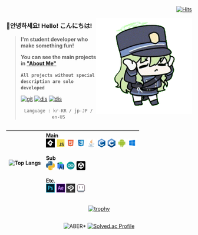 <div align = "right">
  
##
<!-- 방문자 수 표기 -->
[![Hits](https://hits.seeyoufarm.com/api/count/incr/badge.svg?url=https%3A%2F%2Fgithub.com%2FABER1047&count_bg=%235EB8E3&title_bg=%234D515C&icon=fandom.svg&icon_color=%23FFFFFF&title=hi👋&edge_flat=true)](https://hits.seeyoufarm.com)

</div>

<!-- 페코린느 -->
<a href="https://aber1047.github.io/MyPortfolio/"><img align="right" src="output-onlinegiftools.gif" margin = "32px" width = "260px"></a>




### 👋안녕하세요! Hello! こんにちは!

> <b> I'm student developer who make something fun!
> 
> You can see the main projects in <a href="https://aber1047.github.io/MyPortfolio/">"About Me"</a>
> 
> ```All projects without special description are solo developed``` </b>
> 
> 
> <!-- 유튜브, aboutme, 디스코드 링크 버튼 -->
> <a href="https://aber1047.github.io/MyPortfolio/"><img alt="git" src ="https://img.shields.io/badge/Portfolio [click]-white.svg?&style=for-the-badge&logo=GitHub&logoColor=181717"/></a> 
> <a href = "https://discord.gg/TcG38dPRjM"><img alt="dis" src ="https://img.shields.io/badge/Discord-5865F2.svg?&style=for-the-badge&logo=Discord&logoColor=white"/></a> 
> <a href = "https://steamcommunity.com/id/324tyAQASDG/"><img alt="dis" src ="https://img.shields.io/badge/Steam-000000.svg?&style=for-the-badge&logo=Steam&logoColor=white"/></a>
> 
> <div align = "center">
> 
> ```Language : kr-KR / jp-JP / en-US```
<!-- <a href = "https://www.youtube.com/channel/UCuBkudnNQFlTt6QQ-9Nhdtw"><img alt="you" src ="https://img.shields.io/badge/YouTube-FF0000.svg?&style=for-the-badge&logo=YouTube&logoColor=white"/></a> -->

<!--  ##  -->

<!--  spotify 상태 표시  -->
<!--  [![spotify-github-profile](https://spotify-github-profile.vercel.app/api/view?uid=zyusshlrj9zgcq3p5bzcwfbto&cover_image=true&theme=natemoo-re&show_offline=true&background_color=000000&interchange=false&bar_color=53b14f&bar_color_cover=true)](https://youtu.be/uHw4kUaFRZ0)  -->
  
<!-- <img alt="Spotify" src ="https://img.shields.io/badge/Spotify-1DB954.svg?&style=for-the-badge&logo=Spotify&logoColor=white"/> -->

</div>
<!-- </br> -->






##

<div align = "center">
  
|<div align = "center"> ![Top Langs](https://github-readme-stats.vercel.app/api/top-langs/?username=ABER1047&layout=compact&theme=github_dark&hide_border=true&count_private=true&langs_count=10&hide=Yacc,Nsis,aidl) </div>|<div align = "left">      Main</br>      <code><a href = "https://en.wikipedia.org/wiki/GameMaker"><img height = "24px" src = "imgs/gml.png"></a></code>      <code><a href = "https://en.wikipedia.org/wiki/JavaScript"><img height = "24px" src = "imgs/js.png"></a></code>      <code><a href = "https://en.wikipedia.org/wiki/HTML"><img height = "24px" src = "imgs/html.png"></a></code>       <code><a href = "https://en.wikipedia.org/wiki/CSS"><img height = "24px" src = "imgs/css.png"></a></code>       <code><a href = "https://en.wikipedia.org/wiki/Java_(programming_language)"><img height = "24px" src = "imgs/java.png"></a></code>     <code><a href = "https://en.wikipedia.org/wiki/C_(programming_language)"><img height = "24px" src = "imgs/c.png"></a></code>       <code><a href = "https://en.wikipedia.org/wiki/C%2B%2B"><img height = "24px" src = "imgs/cpp.png"></a></code>      <code><a href = "https://en.wikipedia.org/wiki/https://en.wikipedia.org/wiki/Android_(operating_system)"><img height = "24px" src = "imgs/android.png"></a></code>     <code><a href = "https://en.wikipedia.org/wiki/Microsoft_Windows"><img height = "24px" src = "imgs/windows.png"></a></code>     </br></br>Sub</br>      <code><a href = "https://en.wikipedia.org/wiki/Python_(programming_language)"><img height = "24px" src = "imgs/python.png"></a></code>       <code><a href = "https://en.wikipedia.org/wiki/Android_Studio"><img height = "24px" src = "imgs/android_studio.png"></a></code>       <code><a href = "https://en.wikipedia.org/wiki/Arduino"><img height = "24px" src = "imgs/aduino.png"></a></code>    <code><a href = "https://en.wikipedia.org/wiki/Unity_(game_engine)"><img height = "24px" src = "imgs/unity.png"></a></code>     </br></br>Etc.</br>    <code><a href = "https://en.wikipedia.org/wiki/Adobe_Photoshop"><img height = "24px" src = "imgs/photoshop.png"></a></code>   <code><a href = "https://en.wikipedia.org/wiki/Adobe_After_Effects"><img height = "24px" src = "imgs/aftereffects.png"></a></code>      <code><a href = "https://en.wikipedia.org/wiki/Clip_Studio_Paint"><img height = "24px" src = "imgs/clips.png"></a></code>   <code><a href = "https://en.wikipedia.org/wiki/Aseprite"><img height = "24px" src = "imgs/asp.png"></a></code></div>|
|--|--|

</div>






<div align = "center">
  
##

<!-- <img src="https://github-readme-activity-graph.vercel.app/graph?username=ABER1047&theme=vue" /> -->

<!--  트로피  -->
[![trophy](https://github-profile-trophy.vercel.app/?username=ABER1047&theme=chalk&margin-h=15&no-frame=true&no-bg=true&column=-1)](https://github.com/ABER1047/github-profile-trophy)
  
</div>



##

<div align = "center">

![ABER*](https://github-readme-stats.vercel.app/api?username=ABER1047&show_icons=true&count_private=true&theme=github_dark&text_color=white&hide_border=true&custom_title=ABER*)
[![Solved.ac Profile](http://mazassumnida.wtf/api/v2/generate_badge?boj=aber1047)](https://solved.ac/aber1047/)
  
  

</div>





